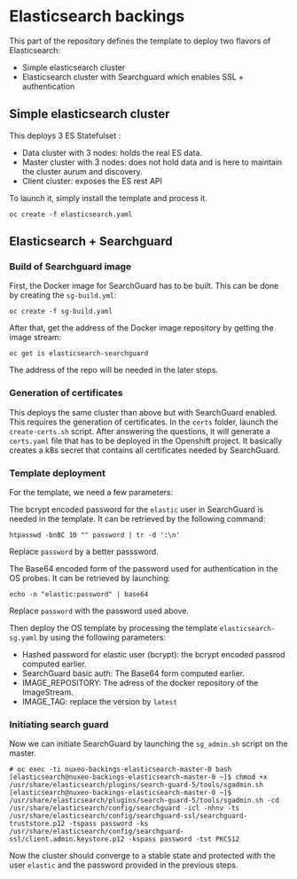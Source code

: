 # Elasticsearch backings

This part of the repository defines the template to deploy two flavors of Elasticsearch:

 * Simple elasticsearch cluster
 * Elasticsearch cluster with Searchguard which enables SSL + authentication

## Simple elasticsearch cluster

This deploys 3 ES Statefulset :

 * Data cluster with 3 nodes: holds the real ES data. 
 * Master cluster with 3 nodes: does not hold data and is here to maintain the cluster aurum and discovery.
 * Client cluster: exposes the ES rest API


To launch it, simply install the template and process it.

```
oc create -f elasticsearch.yaml
```

## Elasticsearch + Searchguard

### Build of Searchguard image

First, the Docker image for SearchGuard has to be built. This can be done by creating the `sg-build.yml`:

```
oc create -f sg-build.yaml
```

After that, get the address of the Docker image repository by getting the image stream:

```
oc get is elasticsearch-searchguard
```

The address of the repo will be needed in the later steps.

### Generation of certificates

This deploys the same cluster than above but with SearchGuard enabled. This requires the generation of certificates. In the `certs` folder, launch the `create-certs.sh` script. After answering the questions, it will generate a `certs.yaml` file that has to be deployed in the Openshift project. It basically creates a k8s secret that contains all certificates needed by SearchGuard.

### Template deployment


For the template, we need a few parameters:

The bcrypt encoded password for the `elastic` user in SearchGuard is needed in the template. It can be retrieved by the following command:

```
htpasswd -bnBC 10 "" password | tr -d ':\n'
``` 

Replace `password` by a better passsword.

The Base64 encoded form of the password used for authentication in the OS probes. It can be retrieved by launching:

```
echo -n "elastic:password" | base64
```

Replace `password` with the password used above.


Then deploy the OS template by processing the template `elasticsearch-sg.yaml` by using the following parameters:

 * Hashed password for elastic user (bcrypt): the bcrypt encoded passrod computed earlier.
 * SearchGuard basic auth: The Base64 form computed earlier.
 * IMAGE_REPOSITORY: The adress of the docker repository of the ImageStream.
 * IMAGE_TAG: replace the version by `latest`

### Initiating search guard

Now we can initiate SearchGuard by launching the `sg_admin.sh` script on the master.

```
# oc exec -ti nuxeo-backings-elasticsearch-master-0 bash
[elasticsearch@nuxeo-backings-elasticsearch-master-0 ~]$ chmod +x /usr/share/elasticsearch/plugins/search-guard-5/tools/sgadmin.sh
[elasticsearch@nuxeo-backings-elasticsearch-master-0 ~]$ /usr/share/elasticsearch/plugins/search-guard-5/tools/sgadmin.sh -cd /usr/share/elasticsearch/config/searchguard -icl -nhnv -ts /usr/share/elasticsearch/config/searchguard-ssl/searchguard-truststore.p12 -tspass password -ks /usr/share/elasticsearch/config/searchguard-ssl/client.admin.keystore.p12 -kspass password -tst PKCS12
```


Now the cluster should converge to a stable state and protected with the user `elastic` and the password provided in the previous steps.

